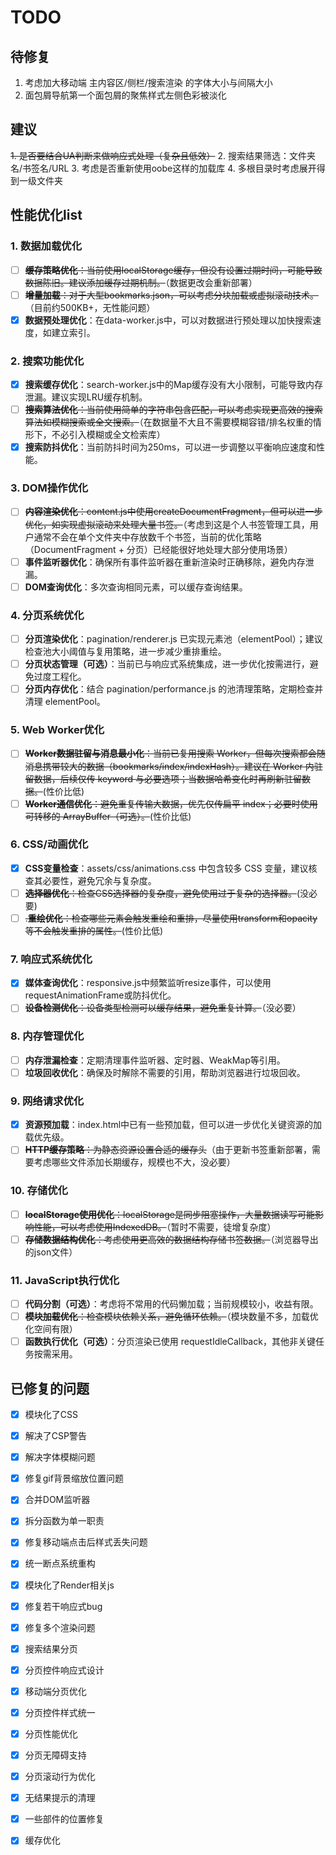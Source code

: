 # TODO

## 待修复
1. 考虑加大移动端 主内容区/侧栏/搜索渲染 的字体大小与间隔大小
2. 面包屑导航第一个面包屑的聚焦样式左侧色彩被淡化

## 建议
~~1. 是否要结合UA判断来做响应式处理（复杂且低效）~~
2. 搜索结果筛选：文件夹名/书签名/URL
3. 考虑是否重新使用oobe这样的加载库
4. 多根目录时考虑展开得到一级文件夹

## 性能优化list

### 1. 数据加载优化
- [ ] ~~**缓存策略优化**：当前使用localStorage缓存，但没有设置过期时间，可能导致数据陈旧。建议添加缓存过期机制。~~（数据更改会重新部署）
- [ ] ~~**增量加载**：对于大型bookmarks.json，可以考虑分块加载或虚拟滚动技术。~~（目前约500KB+，无性能问题）
- [x] **数据预处理优化**：在data-worker.js中，可以对数据进行预处理以加快搜索速度，如建立索引。

### 2. 搜索功能优化
- [x] **搜索缓存优化**：search-worker.js中的Map缓存没有大小限制，可能导致内存泄漏。建议实现LRU缓存机制。
- [ ] ~~**搜索算法优化**：当前使用简单的字符串包含匹配，可以考虑实现更高效的搜索算法如模糊搜索或全文搜索。~~（在数据量不大且不需要模糊容错/排名权重的情形下，不必引入模糊或全文检索库）
- [x] **搜索防抖优化**：当前防抖时间为250ms，可以进一步调整以平衡响应速度和性能。

### 3. DOM操作优化
- [ ] ~~**内容渲染优化**：content.js中使用createDocumentFragment，但可以进一步优化，如实现虚拟滚动来处理大量书签。~~（考虑到这是个人书签管理工具，用户通常不会在单个文件夹中存放数千个书签，当前的优化策略（DocumentFragment + 分页）已经能很好地处理大部分使用场景）
- [ ] **事件监听器优化**：确保所有事件监听器在重新渲染时正确移除，避免内存泄漏。
- [ ] **DOM查询优化**：多次查询相同元素，可以缓存查询结果。

### 4. 分页系统优化
- [ ] **分页渲染优化**：pagination/renderer.js 已实现元素池（elementPool）；建议检查池大小阈值与复用策略，进一步减少重排重绘。
- [ ] **分页状态管理（可选）**：当前已与响应式系统集成，进一步优化按需进行，避免过度工程化。
- [ ] **分页内存优化**：结合 pagination/performance.js 的池清理策略，定期检查并清理 elementPool。

### 5. Web Worker优化
- [ ] ~~**Worker数据驻留与消息最小化**：当前已复用搜索 Worker，但每次搜索都会随消息携带较大的数据（bookmarks/index/indexHash）。建议在 Worker 内驻留数据，后续仅传 keyword 与必要选项；当数据哈希变化时再刷新驻留数据。~~(性价比低)
- [ ] ~~**Worker通信优化**：避免重复传输大数据，优先仅传扁平 index；必要时使用可转移的 ArrayBuffer（可选）。~~(性价比低)

### 6. CSS/动画优化
- [x] **CSS变量检查**：assets/css/animations.css 中包含较多 CSS 变量，建议核查其必要性，避免冗余与复杂度。
- [ ] ~~**选择器优化**：检查CSS选择器的复杂度，避免使用过于复杂的选择器。~~(没必要)
- [ ] ~~.**重绘优化**：检查哪些元素会触发重绘和重排，尽量使用transform和opacity等不会触发重排的属性。~~(性价比低)

### 7. 响应式系统优化
- [x] **媒体查询优化**：responsive.js中频繁监听resize事件，可以使用requestAnimationFrame或防抖优化。
- [ ] ~~**设备检测优化**：设备类型检测可以缓存结果，避免重复计算。~~（没必要）

### 8. 内存管理优化
- [ ] **内存泄漏检查**：定期清理事件监听器、定时器、WeakMap等引用。
- [ ] **垃圾回收优化**：确保及时解除不需要的引用，帮助浏览器进行垃圾回收。

### 9. 网络请求优化
- [x] **资源预加载**：index.html中已有一些预加载，但可以进一步优化关键资源的加载优先级。
- [ ] ~~**HTTP缓存策略**：为静态资源设置合适的缓存头~~（由于更新书签重新部署，需要考虑哪些文件添加长期缓存，规模也不大，没必要）

### 10. 存储优化
- [ ] ~~**localStorage使用优化**：localStorage是同步阻塞操作，大量数据读写可能影响性能，可以考虑使用IndexedDB。~~（暂时不需要，徒增复杂度）
- [ ] ~~**存储数据结构优化**：考虑使用更高效的数据结构存储书签数据。~~（浏览器导出的json文件）

### 11. JavaScript执行优化
- [ ] **代码分割（可选）**：考虑将不常用的代码懒加载；当前规模较小，收益有限。
- [ ] ~~**模块加载优化**：检查模块依赖关系，避免循环依赖。~~（模块数量不多，加载优化空间有限）
- [ ] **函数执行优化（可选）**：分页渲染已使用 requestIdleCallback，其他非关键任务按需采用。

## 已修复的问题

- [x] 模块化了CSS

- [x] 解决了CSP警告

- [x] 解决字体模糊问题

- [x] 修复gif背景缩放位置问题

- [x] 合并DOM监听器

- [x] 拆分函数为单一职责

- [x] 修复移动端点击后样式丢失问题

- [x] 统一断点系统重构

- [x] 模块化了Render相关js

- [x] 修复若干响应式bug

- [x] 修复多个渲染问题

- [x] 搜索结果分页

- [x] 分页控件响应式设计

- [x] 移动端分页优化

- [x] 分页控件样式统一

- [x] 分页性能优化

- [x] 分页无障碍支持

- [x] 分页滚动行为优化

- [x] 无结果提示的清理

- [x] 一些部件的位置修复

- [x] 缓存优化
